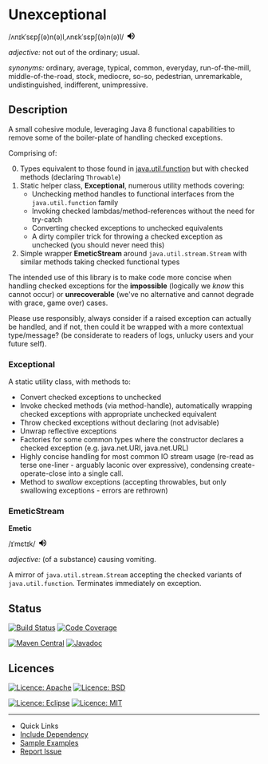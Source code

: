 # Unexceptional

<p>
/ʌnɪkˈsɛpʃ(ə)n(ə)l,ʌnɛkˈsɛpʃ(ə)n(ə)l/&nbsp;&nbsp;<span title="Pronunciation" style="display:inline-block;"><input src="data:image/png;base64,iVBORw0KGgoAAAANSUhEUgAAAA4AAAAOCAQAAAC1QeVaAAAAi0lEQVQokWNgQAYyQFzGsIJBnwED8DNcBpK+DM8YfjMUokqxMRxg+A9m8TJsBLLSEFKMDCuBAv/hCncxfGWQhUn2gaVAktkMXkBSHmh0OwNU8D9csoHhO4MikN7BcAGb5H+GYiDdCTQYq2QubkkkY/E6CLtXdiJ7BTMQMnAHXxFm6IICvhwY8AYQLgCw2U9d90B8BAAAAABJRU5ErkJggg==" width="14" height="14" type="image" onclick="pronounce('unexceptional--_gb_1.mp3')" />
</span>
</p>

_adjective:_ 
	not out of the ordinary; usual.

_synonyms:_
	ordinary, average, typical, common, everyday, run-of-the-mill, middle-of-the-road, stock, mediocre, so-so, pedestrian, unremarkable, undistinguished, indifferent, unimpressive.
    

## Description

A small cohesive module, leveraging Java 8 functional capabilities to remove some of the boiler-plate of handling checked exceptions.  

Comprising of:
 
0. Types equivalent to those found in [java.util.function][package-summary-java-util-function] but with checked methods (declaring `Throwable`)
0. Static helper class, **Exceptional**, numerous utility methods covering:
    * Unchecking method handles to functional interfaces from the `java.util.function` family
    * Invoking checked lambdas/method-references without the need for try-catch
    * Converting checked exceptions to unchecked equivalents
    * A dirty compiler trick for throwing a checked exception as unchecked (you should never need this)
0. Simple wrapper **EmeticStream** around `java.util.stream.Stream` with similar methods taking checked functional types

The intended use of this library is to make code more concise when handling checked exceptions for the **impossible** (logically we *know* this cannot occur) or **unrecoverable** (we've no alternative and cannot degrade with grace, game over) cases.

Please use responsibly, always consider if a raised exception can actually be handled, and if not, then could it be wrapped with a more contextual type/message? (be considerate to readers of logs, unlucky users and your future self).


### Exceptional

A static utility class, with methods to:

* Convert checked exceptions to unchecked
* Invoke checked methods (via method-handle), automatically wrapping checked exceptions with appropriate unchecked equivalent
* Throw checked exceptions without declaring (not advisable)
* Unwrap reflective exceptions
* Factories for some common types where the constructor declares a checked exception (e.g. java.net.URI, java.net.URL)
* Highly concise handling for most common IO stream usage (re-read as terse one-liner - arguably laconic over expressive), condensing create-operate-close into a single call.
* Method to _swallow_ exceptions (accepting throwables, but only swallowing exceptions - errors are  rethrown)  


### EmeticStream

**Emetic**
<p>
/ɪˈmɛtɪk/&nbsp;&nbsp;<span title="Pronunciation" style="display:inline-block;"><input src="data:image/png;base64,iVBORw0KGgoAAAANSUhEUgAAAA4AAAAOCAQAAAC1QeVaAAAAi0lEQVQokWNgQAYyQFzGsIJBnwED8DNcBpK+DM8YfjMUokqxMRxg+A9m8TJsBLLSEFKMDCuBAv/hCncxfGWQhUn2gaVAktkMXkBSHmh0OwNU8D9csoHhO4MikN7BcAGb5H+GYiDdCTQYq2QubkkkY/E6CLtXdiJ7BTMQMnAHXxFm6IICvhwY8AYQLgCw2U9d90B8BAAAAABJRU5ErkJggg==" width="14" height="14" type="image" onclick="pronounce('emetic--_gb_1.8.mp3')" />
</span>
</p>

_adjective:_
	(of a substance) causing vomiting.

A mirror of `java.util.stream.Stream` accepting the checked variants of `java.util.function`.  Terminates immediately on exception.


## Status

[![Build Status](https://travis-ci.org/earcam/io.earcam.unexceptional.svg?branch=master)](https://travis-ci.org/earcam/io.earcam.unexceptional)
[![Code Coverage](https://codecov.io/github/earcam/io.earcam.unexceptional/coverage.svg?branch=master)](https://codecov.io/github/earcam/io.earcam.unexceptional?branch=master)

[![Maven Central](https://maven-badges.herokuapp.com/maven-central/io.earcam/io.earcam.unexceptional/badge.svg)](https://maven-badges.herokuapp.com/maven-central/io.earcam/io.earcam.unexceptional)
[![Javadoc](https://www.javadoc.io/badge/io.earcam/io.earcam.unexceptional.svg?color=yellowgreen)](https://www.javadoc.io/doc/io.earcam/io.earcam.unexceptional)

## Licences
[![Licence: Apache](https://img.shields.io/badge/License-Apache-yellow.svg)](https://www.apache.org/licenses/LICENSE-2.0)
[![Licence: BSD](https://img.shields.io/badge/License-BSD-yellow.svg)](https://opensource.org/licenses/BSD)

[![Licence: Eclipse](https://img.shields.io/badge/License-Eclipse-yellow.svg)](https://www.eclipse.org/legal/epl-v10.html)
[![Licence: MIT](https://img.shields.io/badge/License-MIT-yellow.svg)](https://opensource.org/licenses/MIT)


----


<ul class="nav nav-list">
	<li class="nav-header">Quick Links</li>
	<li><a href="./dependency.html" title="Add Maven, Gradle, Ivy, SBT or download binary JAR">Include Dependency</a></li>
	<li><a href="./examples.html" title="Usage Snippets">Sample Examples</a></li>
	<li><a href="https://github.com/earcam/io.earcam.unexceptional/issues" title="Report Issue or Request Feature">Report Issue</a></li>
</ul>



[package-summary-java-util-function]: https://docs.oracle.com/javase/8/docs/api/java/util/function/package-summary.html